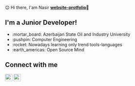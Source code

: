 :wink: Hi there, I'am Nasir    <strong>[website-protfolio](https://www.google.com)</strong>:wave:
<div>
  <h2>I'm a Junior Developer!</h2> 
</div>
<ul>
  <li> :mortar_board: Azerbaijan State Oil and Industry University </li>
  <li> :pushpin: Computer Engineering </li>
  <li> :rocket: Nowadays learning only trend tools-languages</li>
  <li> :earth_americas: Open Source Mind </li>
</ul>
 <h2> Connect with me </h2>
  <img src='https://image.flaticon.com/icons/svg/733/733603.svg' width='24px' height='24px' />
  <img src='https://image.flaticon.com/icons/png/512/2582/2582529.png' width='24px' height='24px' />
